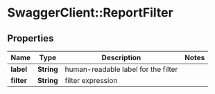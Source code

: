 # SwaggerClient::ReportFilter

## Properties
Name | Type | Description | Notes
------------ | ------------- | ------------- | -------------
**label** | **String** | human-readable label for the filter | 
**filter** | **String** | filter expression | 


